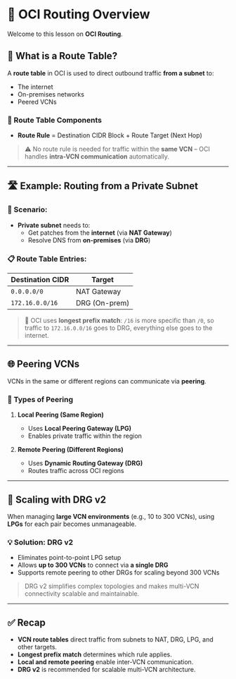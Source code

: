 # 🚦 OCI Routing Overview

Welcome to this lesson on **OCI Routing**.

## 🧭 What is a Route Table?

A **route table** in OCI is used to direct outbound traffic **from a subnet** to:
- The internet
- On-premises networks
- Peered VCNs

### 📌 Route Table Components
- **Route Rule** = Destination CIDR Block + Route Target (Next Hop)

> ⚠️ No route rule is needed for traffic within the **same VCN** – OCI handles **intra-VCN communication** automatically.

---

## 🛣️ Example: Routing from a Private Subnet

### 🔁 Scenario:
- **Private subnet** needs to:
  - Get patches from the **internet** (via **NAT Gateway**)
  - Resolve DNS from **on-premises** (via **DRG**)

### 📋 Route Table Entries:
| Destination CIDR | Target         |
|------------------|----------------|
| `0.0.0.0/0`      | NAT Gateway    |
| `172.16.0.0/16`  | DRG (On-prem)  |

> 🎯 OCI uses **longest prefix match**: `/16` is more specific than `/0`, so traffic to `172.16.0.0/16` goes to DRG, everything else goes to the internet.

---

## 🌐 Peering VCNs

VCNs in the same or different regions can communicate via **peering**.

### 🔗 Types of Peering

1. **Local Peering (Same Region)**
   - Uses **Local Peering Gateway (LPG)**
   - Enables private traffic within the region

2. **Remote Peering (Different Regions)**
   - Uses **Dynamic Routing Gateway (DRG)**
   - Routes traffic across OCI regions

---

## 🧩 Scaling with DRG v2

When managing **large VCN environments** (e.g., 10 to 300 VCNs), using **LPGs** for each pair becomes unmanageable.

### 💡 Solution: DRG v2
- Eliminates point-to-point LPG setup
- Allows **up to 300 VCNs** to connect via **a single DRG**
- Supports remote peering to other DRGs for scaling beyond 300 VCNs

> DRG v2 simplifies complex topologies and makes multi-VCN connectivity scalable and maintainable.

---

## ✅ Recap

- **VCN route tables** direct traffic from subnets to NAT, DRG, LPG, and other targets.
- **Longest prefix match** determines which rule applies.
- **Local and remote peering** enable inter-VCN communication.
- **DRG v2** is recommended for scalable multi-VCN architecture.
